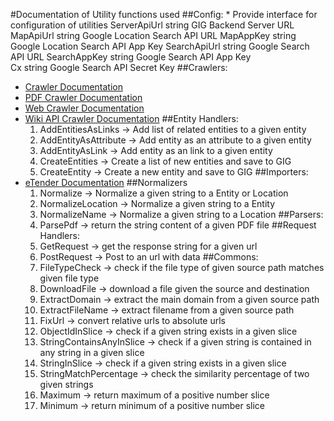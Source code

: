 #Documentation of Utility functions used
##Config:
    * Provide interface for configuration of utilities
        ServerApiUrl    string      GIG Backend Server URL      
        MapApiUrl       string      Google Location Search API URL
        MapAppKey       string      Google Location Search API App Key
        SearchApiUrl    string      Google Search API URL
        SearchAppKey    string      Google Search API App Key    
        Cx              string      Google Search API Secret Key
##Crawlers:
* [Crawler Documentation](crawlers/README.md)
* [PDF Crawler Documentation](crawlers/pdf_crawler/README.md)
* [Web Crawler Documentation](crawlers/web_crawler/README.md)
* [Wiki API Crawler Documentation](crawlers/wiki_api_crawler/README.md)
##Entity Handlers:
    1. AddEntitiesAsLinks -> Add list of related entities to a given entity
    2. AddEntityAsAttribute -> Add entity as an attribute to a given entity
    3. AddEntityAsLink -> Add entity as an link to a given entity
    4. CreateEntities -> Create a list of new entities and save to GIG
    5. CreateEntity -> Create a new entity and save to GIG
##Importers:
* [eTender Documentation](importers/etender/README.md)
##Normalizers
    1. Normalize -> Normalize a given string to a Entity or Location
    1. NormalizeLocation -> Normalize a given string to a Entity
    1. NormalizeName -> Normalize a given string to a Location
##Parsers:
    1. ParsePdf -> return the string content of a given PDF file
##Request Handlers:
    1. GetRequest -> get the response string for a given url
    2. PostRequest -> Post to an url with data
##Commons:
    1. FileTypeCheck -> check if the file type of given source path matches given file type
    2. DownloadFile -> download a file given the source and destination
    3. ExtractDomain -> extract the main domain from a given source path
    4. ExtractFileName -> extract filename from a given source path
    5. FixUrl -> convert relative urls to absolute urls
    6. ObjectIdInSlice -> check if a given string exists in a given slice
    7. StringContainsAnyInSlice -> check if a given string is contained in any string in a given slice
    8. StringInSlice -> check if a given string exists in a given slice
    9. StringMatchPercentage -> check the similarity percentage of two given strings
    10. Maximum -> return maximum of a positive number slice
    11. Minimum -> return minimum of a positive number slice